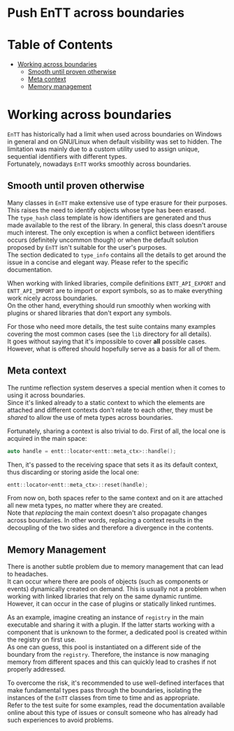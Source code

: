 # Push EnTT across boundaries

# Table of Contents

* [Working across boundaries](#working-across-boundaries)
  * [Smooth until proven otherwise](#smooth-until-proven-otherwise)
  * [Meta context](#meta-context)
  * [Memory management](#memory-management)

# Working across boundaries

`EnTT` has historically had a limit when used across boundaries on Windows in
general and on GNU/Linux when default visibility was set to hidden. The
limitation was mainly due to a custom utility used to assign unique, sequential
identifiers with different types.<br/>
Fortunately, nowadays `EnTT` works smoothly across boundaries.

## Smooth until proven otherwise

Many classes in `EnTT` make extensive use of type erasure for their purposes.
This raises the need to identify objects whose type has been erased.<br/>
The `type_hash` class template is how identifiers are generated and thus made
available to the rest of the library. In general, this class doesn't arouse much
interest. The only exception is when a conflict between identifiers occurs
(definitely uncommon though) or when the default solution proposed by `EnTT`
isn't suitable for the user's purposes.<br/>
The section dedicated to `type_info` contains all the details to get around the
issue in a concise and elegant way. Please refer to the specific documentation.

When working with linked libraries, compile definitions `ENTT_API_EXPORT` and
`ENTT_API_IMPORT` are to import or export symbols, so as to make everything work
nicely across boundaries.<br/>
On the other hand, everything should run smoothly when working with plugins or
shared libraries that don't export any symbols.

For those who need more details, the test suite contains many examples covering
the most common cases (see the `lib` directory for all details).<br/>
It goes without saying that it's impossible to cover **all** possible cases.
However, what is offered should hopefully serve as a basis for all of them.

## Meta context

The runtime reflection system deserves a special mention when it comes to using
it across boundaries.<br/>
Since it's linked already to a static context to which the elements are attached
and different contexts don't relate to each other, they must be _shared_ to
allow the use of meta types across boundaries.

Fortunately, sharing a context is also trivial to do. First of all, the local
one is acquired in the main space:

```cpp
auto handle = entt::locator<entt::meta_ctx>::handle();
```

Then, it's passed to the receiving space that sets it as its default context,
thus discarding or storing aside the local one:

```cpp
entt::locator<entt::meta_ctx>::reset(handle);
```

From now on, both spaces refer to the same context and on it are attached all
new meta types, no matter where they are created.<br/>
Note that _replacing_ the main context doesn't also propagate changes across
boundaries. In other words, replacing a context results in the decoupling of the
two sides and therefore a divergence in the contents.

## Memory Management

There is another subtle problem due to memory management that can lead to
headaches.<br/>
It can occur where there are pools of objects (such as components or events)
dynamically created on demand. This is usually not a problem when working with
linked libraries that rely on the same dynamic runtime. However, it can occur in
the case of plugins or statically linked runtimes.

As an example, imagine creating an instance of `registry` in the main executable
and sharing it with a plugin. If the latter starts working with a component that
is unknown to the former, a dedicated pool is created within the registry on
first use.<br/>
As one can guess, this pool is instantiated on a different side of the boundary
from the `registry`. Therefore, the instance is now managing memory from
different spaces and this can quickly lead to crashes if not properly addressed.

To overcome the risk, it's recommended to use well-defined interfaces that make
fundamental types pass through the boundaries, isolating the instances of the
`EnTT` classes from time to time and as appropriate.<br/>
Refer to the test suite for some examples, read the documentation available
online about this type of issues or consult someone who has already had such
experiences to avoid problems.
